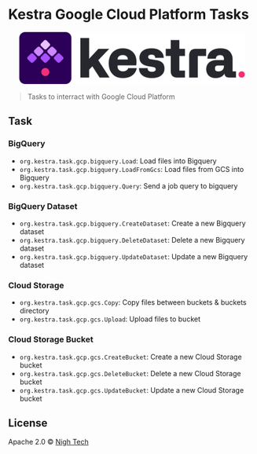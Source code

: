 # Kestra Google Cloud Platform Tasks

<p align="center">
  <img width="460" src="https://github.com/kestra-io/kestra/raw/master/ui/src/assets/logo.svg?sanitize=true"  alt="Kestra workflow orchestrator" />
</p>

> Tasks to interract with Google Cloud Platform

## Task

### BigQuery
* `org.kestra.task.gcp.bigquery.Load`: Load files into Bigquery  
* `org.kestra.task.gcp.bigquery.LoadFromGcs`: Load files from GCS into Bigquery
* `org.kestra.task.gcp.bigquery.Query`: Send a job query to bigquery 

### BigQuery Dataset
* `org.kestra.task.gcp.bigquery.CreateDataset`: Create a new Bigquery dataset
* `org.kestra.task.gcp.bigquery.DeleteDataset`: Delete a new Bigquery dataset
* `org.kestra.task.gcp.bigquery.UpdateDataset`: Update a new Bigquery dataset

### Cloud Storage
* `org.kestra.task.gcp.gcs.Copy`: Copy files between buckets & buckets directory 
* `org.kestra.task.gcp.gcs.Upload`: Upload files to bucket 


### Cloud Storage Bucket
* `org.kestra.task.gcp.gcs.CreateBucket`: Create a new Cloud Storage bucket
* `org.kestra.task.gcp.gcs.DeleteBucket`: Delete a new Cloud Storage bucket
* `org.kestra.task.gcp.gcs.UpdateBucket`: Update a new Cloud Storage bucket

## License
Apache 2.0 © [Nigh Tech](https://nigh.tech)
